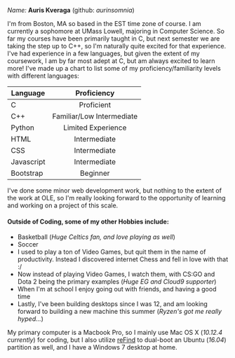 *Name:* __Auris Kveraga__ (github: _aurinsomnia_)

I'm from Boston, MA so based in the EST time zone of course. I am currently a sophomore at UMass Lowell, majoring in Computer Science.
So far my courses have been primarily taught in C, but next semester we are taking the step up to C++, so I'm naturally quite excited
for that experience. I've had experience in a few languages, but given the extent of my coursework, I am by far most adept at C, 
but am always excited to learn more! 
I've made up a chart to list some of my proficiency/familiarity levels with different languages:


| Language      | Proficiency   |
| ------------- |:-------------:|
| C             | Proficient |
| C++           | Familiar/Low Intermediate    |
| Python        | Limited Experience     |
| HTML          | Intermediate     |
| CSS           | Intermediate     |
| Javascript    | Intermediate    |
| Bootstrap     | Beginner     |



I've done some minor web development work, but nothing to the extent of the work at OLE,
so I'm really looking forward to the opportunity of learning and working on a project of this scale. 

#### Outside of Coding, some of my other Hobbies include: ####
* Basketball (_Huge Celtics fan, and love playing as well_)
* Soccer
* I used to play a ton of Video Games, but quit them in the name of productivity. Instead I discovered internet Chess and fell in love with that :/
* Now instead of playing Video Games, I watch them, with CS:GO and Dota 2 being the primary examples (*Huge EG and Cloud9 supporter*)
* When I'm at school I enjoy going out with friends, and having a good time
* Lastly, I've been building desktops since I was 12, and am looking forward to building a new machine this summer (*Ryzen's got me really hyped...*)

My primary computer is a Macbook Pro, so I mainly use Mac OS X (*10.12.4 currently*) for coding, but I also utilize [reFind](http://www.rodsbooks.com/refind/) to dual-boot an Ubuntu (_16.04_) partition as well, and I have a Windows 7 desktop at home.

